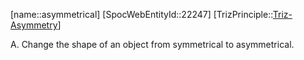 ﻿---
type: TrizPrincipleSub
aliases:
- asymmetrical
license: CC BY-SA 4.0
copyright: https://github.com/SpocWeb
IsDeleted: false
IsReadOnly: false
Confidential: public
tags: 
- Triz/Principle/Sub
---
[name::asymmetrical]
[SpocWebEntityId::22247]
[TrizPrinciple::[Triz-Asymmetry](tech/Triz/Principle/Triz-Asymmetry.md)]

A. Change the shape of an object from symmetrical to asymmetrical.
